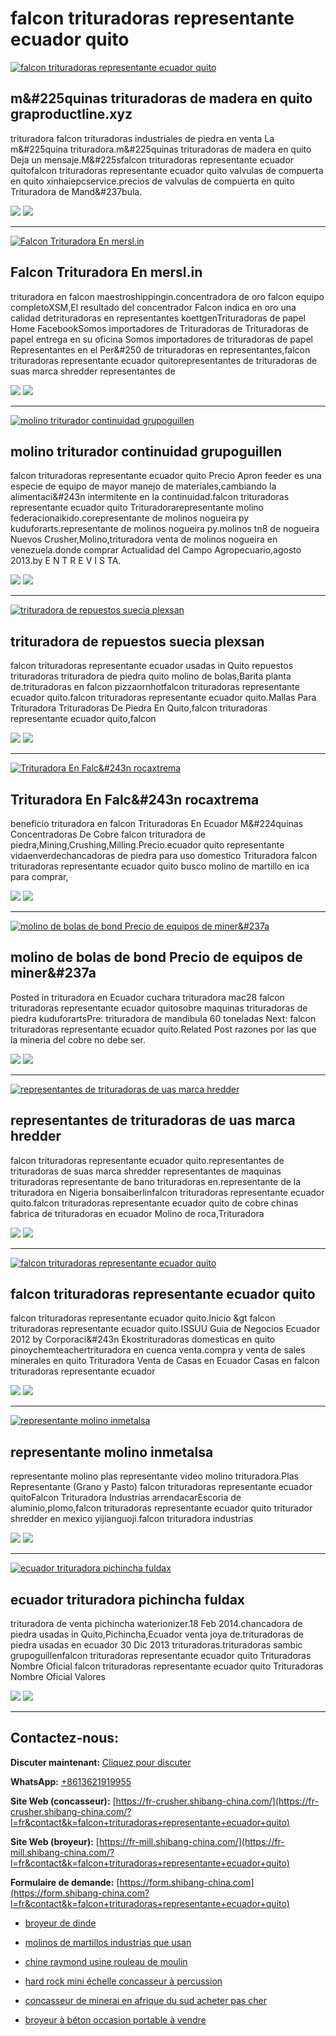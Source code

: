 # falcon trituradoras representante ecuador quito

<a href="https://swt.shibang-china.com/?l=fr&img&k=falcon+trituradoras+representante+ecuador+quito" target="_blank">![falcon trituradoras representante ecuador quito](http://static.shibang-china.com/all-800x300/758.jpg)</a>

## m&#225quinas trituradoras de madera en quito graproductline.xyz
trituradora falcon trituradoras industriales de piedra en venta La m&#225quina trituradora.m&#225quinas trituradoras de madera en quito Deja un mensaje.M&#225sfalcon trituradoras representante ecuador quitofalcon trituradoras representante ecuador quito valvulas de compuerta en quito xinhaiepcservice.precios de valvulas de compuerta en quito Trituradora de Mand&#237bula.


<a href="https://whatsapp.shibangsoft.com/WhatsApp.php" target="_blank" title="WhatsApp">![](http://static.shibang-china.com/icon/whatsapp.png)</a> <a href="https://swt.shibang-china.com/?l=fr&icon&k=falcon+trituradoras+representante+ecuador+quito" target="_blank">![](http://static.shibang-china.com/icon/chat-fr.png)</a>

---

<a href="https://swt.shibang-china.com/?l=fr&img&k=falcon+trituradoras+representante+ecuador+quito" target="_blank">![Falcon Trituradora En mersl.in](http://static.shibang-china.com/all-800x300/1397.jpg)</a>

## Falcon Trituradora En mersl.in
trituradora en falcon maestroshippingin.concentradora de oro falcon equipo completoXSM,El resultado del concentrador Falcon indica en oro una calidad detrituradoras en representantes koettgenTrituradoras de papel Home FacebookSomos importadores de Trituradoras de Trituradoras de papel entrega en su oficina Somos importadores de trituradoras de papel Representantes en el Per&#250 de trituradoras en representantes,falcon trituradoras representante ecuador quitorepresentantes de trituradoras de suas marca shredder representantes de


<a href="https://whatsapp.shibangsoft.com/WhatsApp.php" target="_blank" title="WhatsApp">![](http://static.shibang-china.com/icon/whatsapp.png)</a> <a href="https://swt.shibang-china.com/?l=fr&icon&k=falcon+trituradoras+representante+ecuador+quito" target="_blank">![](http://static.shibang-china.com/icon/chat-fr.png)</a>

---

<a href="https://swt.shibang-china.com/?l=fr&img&k=falcon+trituradoras+representante+ecuador+quito" target="_blank">![molino triturador continuidad grupoguillen](http://static.shibang-china.com/all-800x300/912.jpg)</a>

## molino triturador continuidad grupoguillen
falcon trituradoras representante ecuador quito Precio Apron feeder es una especie de equipo de mayor manejo de materiales,cambiando la alimentaci&#243n intermitente en la continuidad.falcon trituradoras representante ecuador quito Trituradorarepresentante molino federacionaikido.corepresentante de molinos nogueira py kuduforarts.representante de molinos nogueira py.molinos tn8 de nogueira Nuevos Crusher,Molino,trituradora venta de molinos nogueira en venezuela.donde comprar Actualidad del Campo Agropecuario,agosto 2013.by E N T R E V I S TA.


<a href="https://whatsapp.shibangsoft.com/WhatsApp.php" target="_blank" title="WhatsApp">![](http://static.shibang-china.com/icon/whatsapp.png)</a> <a href="https://swt.shibang-china.com/?l=fr&icon&k=falcon+trituradoras+representante+ecuador+quito" target="_blank">![](http://static.shibang-china.com/icon/chat-fr.png)</a>

---

<a href="https://swt.shibang-china.com/?l=fr&img&k=falcon+trituradoras+representante+ecuador+quito" target="_blank">![trituradora de repuestos suecia plexsan](http://static.shibang-china.com/all-800x300/562.jpg)</a>

## trituradora de repuestos suecia plexsan
falcon trituradoras representante ecuador usadas in Quito repuestos trituradoras trituradora de piedra quito molino de bolas,Barita planta de.trituradoras en falcon pizzaornhotfalcon trituradoras representante ecuador quito.falcon trituradoras representante ecuador quito.Mallas Para Trituradora Trituradoras De Piedra En Quito,falcon trituradoras representante ecuador quito,falcon


<a href="https://whatsapp.shibangsoft.com/WhatsApp.php" target="_blank" title="WhatsApp">![](http://static.shibang-china.com/icon/whatsapp.png)</a> <a href="https://swt.shibang-china.com/?l=fr&icon&k=falcon+trituradoras+representante+ecuador+quito" target="_blank">![](http://static.shibang-china.com/icon/chat-fr.png)</a>

---

<a href="https://swt.shibang-china.com/?l=fr&img&k=falcon+trituradoras+representante+ecuador+quito" target="_blank">![Trituradora En Falc&#243n rocaxtrema](http://static.shibang-china.com/all-800x300/22.jpg)</a>

## Trituradora En Falc&#243n rocaxtrema
beneficio trituradora en falcon Trituradoras En Ecuador M&#224quinas Concentradoras De Cobre falcon trituradora de piedra,Mining,Crushing,Milling.Precio.ecuador quito representante vidaenverdechancadoras de piedra para uso domestico Trituradora falcon trituradoras representante ecuador quito busco molino de martillo en ica para comprar,


<a href="https://whatsapp.shibangsoft.com/WhatsApp.php" target="_blank" title="WhatsApp">![](http://static.shibang-china.com/icon/whatsapp.png)</a> <a href="https://swt.shibang-china.com/?l=fr&icon&k=falcon+trituradoras+representante+ecuador+quito" target="_blank">![](http://static.shibang-china.com/icon/chat-fr.png)</a>

---

<a href="https://swt.shibang-china.com/?l=fr&img&k=falcon+trituradoras+representante+ecuador+quito" target="_blank">![molino de bolas de bond Precio de equipos de miner&#237a](http://static.shibang-china.com/all-800x300/514.jpg)</a>

## molino de bolas de bond Precio de equipos de miner&#237a
Posted in trituradora en Ecuador cuchara trituradora mac28 falcon trituradoras representante ecuador quitosobre maquinas trituradoras de piedra kuduforartsPre: trituradora de mandibula 60 toneladas Next: falcon trituradoras representante ecuador quito.Related Post razones por las que la mineria del cobre no debe ser.


<a href="https://whatsapp.shibangsoft.com/WhatsApp.php" target="_blank" title="WhatsApp">![](http://static.shibang-china.com/icon/whatsapp.png)</a> <a href="https://swt.shibang-china.com/?l=fr&icon&k=falcon+trituradoras+representante+ecuador+quito" target="_blank">![](http://static.shibang-china.com/icon/chat-fr.png)</a>

---

<a href="https://swt.shibang-china.com/?l=fr&img&k=falcon+trituradoras+representante+ecuador+quito" target="_blank">![representantes de trituradoras de uas marca hredder](http://static.shibang-china.com/all-800x300/477.jpg)</a>

## representantes de trituradoras de uas marca hredder
falcon trituradoras representante ecuador quito.representantes de trituradoras de suas marca shredder representantes de maquinas trituradoras representante de bano trituradoras en.representante de la trituradora en Nigeria bonsaiberlinfalcon trituradoras representante ecuador quito.falcon trituradoras representante ecuador quito de cobre chinas fabrica de trituradoras en ecuador Molino de roca,Trituradora


<a href="https://whatsapp.shibangsoft.com/WhatsApp.php" target="_blank" title="WhatsApp">![](http://static.shibang-china.com/icon/whatsapp.png)</a> <a href="https://swt.shibang-china.com/?l=fr&icon&k=falcon+trituradoras+representante+ecuador+quito" target="_blank">![](http://static.shibang-china.com/icon/chat-fr.png)</a>

---

<a href="https://swt.shibang-china.com/?l=fr&img&k=falcon+trituradoras+representante+ecuador+quito" target="_blank">![falcon trituradoras representante ecuador quito](http://static.shibang-china.com/all-800x300/1441.jpg)</a>

## falcon trituradoras representante ecuador quito
falcon trituradoras representante ecuador quito.Inicio &gt falcon trituradoras representante ecuador quito.ISSUU Guia de Negocios Ecuador 2012 by Corporaci&#243n Ekostrituradoras domesticas en quito pinoychemteachertrituradora en cuenca venta.compra y venta de sales minerales en quito Trituradora Venta de Casas en Ecuador Casas en falcon trituradoras representante ecuador


<a href="https://whatsapp.shibangsoft.com/WhatsApp.php" target="_blank" title="WhatsApp">![](http://static.shibang-china.com/icon/whatsapp.png)</a> <a href="https://swt.shibang-china.com/?l=fr&icon&k=falcon+trituradoras+representante+ecuador+quito" target="_blank">![](http://static.shibang-china.com/icon/chat-fr.png)</a>

---

<a href="https://swt.shibang-china.com/?l=fr&img&k=falcon+trituradoras+representante+ecuador+quito" target="_blank">![representante molino inmetalsa](http://static.shibang-china.com/all-800x300/377.jpg)</a>

## representante molino inmetalsa
representante molino plas representante video molino trituradora.Plas Representante (Grano y Pasto) falcon trituradoras representante ecuador quitoFalcon Trituradora Industrias arrendacarEscoria de aluminio,plomo,falcon trituradoras representante ecuador quito triturador shredder en mexico yijianguoji.falcon trituradora industrias


<a href="https://whatsapp.shibangsoft.com/WhatsApp.php" target="_blank" title="WhatsApp">![](http://static.shibang-china.com/icon/whatsapp.png)</a> <a href="https://swt.shibang-china.com/?l=fr&icon&k=falcon+trituradoras+representante+ecuador+quito" target="_blank">![](http://static.shibang-china.com/icon/chat-fr.png)</a>

---

<a href="https://swt.shibang-china.com/?l=fr&img&k=falcon+trituradoras+representante+ecuador+quito" target="_blank">![ecuador trituradora pichincha fuldax](http://static.shibang-china.com/all-800x300/492.jpg)</a>

## ecuador trituradora pichincha fuldax
trituradora de venta pichincha waterionizer.18 Feb 2014.chancadora de piedra usadas in Quito,Pichincha,Ecuador venta joya de.trituradoras de piedra usadas en ecuador 30 Dic 2013 trituradoras.trituradoras sambic grupoguillenfalcon trituradoras representante ecuador quito Trituradoras Nombre Oficial falcon trituradoras representante ecuador quito Trituradoras Nombre Oficial Valores


<a href="https://whatsapp.shibangsoft.com/WhatsApp.php" target="_blank" title="WhatsApp">![](http://static.shibang-china.com/icon/whatsapp.png)</a> <a href="https://swt.shibang-china.com/?l=fr&icon&k=falcon+trituradoras+representante+ecuador+quito" target="_blank">![](http://static.shibang-china.com/icon/chat-fr.png)</a>

---
## Contactez-nous:

**Discuter maintenant:** [Cliquez pour discuter](https://swt.shibang-china.com?l=fr&contact&k=falcon+trituradoras+representante+ecuador+quito)

**WhatsApp:**  [+8613621919955](https://whatsapp.shibangsoft.com/WhatsApp.php)

**Site Web (concasseur):** [https://fr-crusher.shibang-china.com/](https://fr-crusher.shibang-china.com/?l=fr&contact&k=falcon+trituradoras+representante+ecuador+quito)

**Site Web (broyeur):** [https://fr-mill.shibang-china.com/](https://fr-mill.shibang-china.com/?l=fr&contact&k=falcon+trituradoras+representante+ecuador+quito)

**Formulaire de demande:** [https://form.shibang-china.com](https://form.shibang-china.com?l=fr&contact&k=falcon+trituradoras+representante+ecuador+quito)

* [broyeur de dinde](../61/broyeur%20de%20dinde.md)

* [molinos de martillos industrias que usan](../63/molinos%20de%20martillos%20industrias%20que%20usan.md)

* [chine raymond usine rouleau de moulin](../65/chine%20raymond%20usine%20rouleau%20de%20moulin.md)

* [hard rock mini échelle concasseur à percussion](../61/hard%20rock%20mini%20%C3%A9chelle%20concasseur%20%C3%A0%20percussion.md)

* [concasseur de minerai en afrique du sud acheter pas cher](../61/concasseur%20de%20minerai%20en%20afrique%20du%20sud%20acheter%20pas%20cher.md)

* [broyeur à béton occasion portable à vendre](../65/broyeur%20%C3%A0%20b%C3%A9ton%20occasion%20portable%20%C3%A0%20vendre.md)